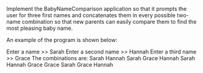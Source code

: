 Implement the BabyNameComparison application so that it prompts the user for three first names and concatenates them in every possible two-name combination so that new parents can easily compare them to find the most pleasing baby name.

An example of the program is shown below:

Enter a name >> Sarah
Enter a second name >> Hannah
Enter a third name >> Grace
The combinations are:
Sarah Hannah
Sarah Grace
Hannah Sarah
Hannah Grace
Grace Sarah
Grace Hannah